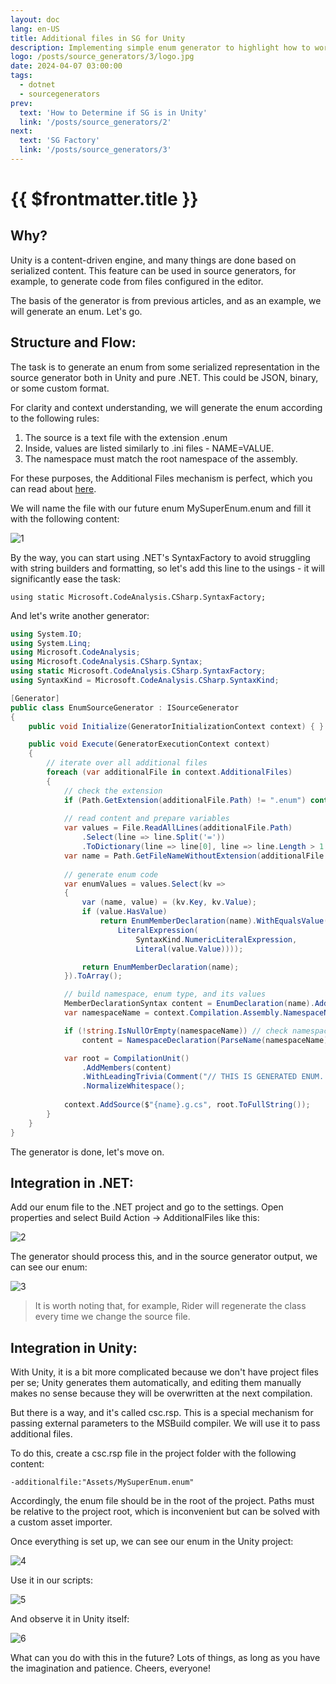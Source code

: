 ```yaml
---
layout: doc
lang: en-US
title: Additional files in SG for Unity
description: Implementing simple enum generator to highlight how to work with additional files in Unity context.
logo: /posts/source_generators/3/logo.jpg
date: 2024-04-07 03:00:00
tags:
  - dotnet
  - sourcegenerators
prev:
  text: 'How to Determine if SG is in Unity'
  link: '/posts/source_generators/2'
next:
  text: 'SG Factory'
  link: '/posts/source_generators/3'
---
```

# {{ $frontmatter.title }}

## Why?

Unity is a content-driven engine, and many things are done based on serialized content. This feature can be used in source generators, for example, to generate code from files configured in the editor.

The basis of the generator is from previous articles, and as an example, we will generate an enum. Let's go.

## Structure and Flow:

The task is to generate an enum from some serialized representation in the source generator both in Unity and pure .NET. This could be JSON, binary, or some custom format.

For clarity and context understanding, we will generate the enum according to the following rules:

1. The source is a text file with the extension .enum
2. Inside, values are listed similarly to .ini files - NAME=VALUE.
3. The namespace must match the root namespace of the assembly.

For these purposes, the Additional Files mechanism is perfect, which you can read about [here](https://github.com/dotnet/roslyn/blob/main/docs/analyzers/Using%20Additional%20Files.md).

We will name the file with our future enum MySuperEnum.enum and fill it with the following content:

![1](1.png)

By the way, you can start using .NET's SyntaxFactory to avoid struggling with string builders and formatting, so let's add this line to the usings - it will significantly ease the task:

`using static Microsoft.CodeAnalysis.CSharp.SyntaxFactory;`

And let's write another generator:

```csharp
using System.IO;
using System.Linq;
using Microsoft.CodeAnalysis;
using Microsoft.CodeAnalysis.CSharp.Syntax;
using static Microsoft.CodeAnalysis.CSharp.SyntaxFactory;
using SyntaxKind = Microsoft.CodeAnalysis.CSharp.SyntaxKind;

[Generator]
public class EnumSourceGenerator : ISourceGenerator
{
    public void Initialize(GeneratorInitializationContext context) { }

    public void Execute(GeneratorExecutionContext context)
    {
        // iterate over all additional files
        foreach (var additionalFile in context.AdditionalFiles)
        {
            // check the extension
            if (Path.GetExtension(additionalFile.Path) != ".enum") continue;
            
            // read content and prepare variables
            var values = File.ReadAllLines(additionalFile.Path)
                .Select(line => line.Split('='))
                .ToDictionary(line => line[0], line => line.Length > 1 ? int.Parse(line[1]) : (int?)null);
            var name = Path.GetFileNameWithoutExtension(additionalFile.Path);
            
            // generate enum code
            var enumValues = values.Select(kv =>
            {
                var (name, value) = (kv.Key, kv.Value);
                if (value.HasValue)
                    return EnumMemberDeclaration(name).WithEqualsValue(EqualsValueClause(
                        LiteralExpression(
                            SyntaxKind.NumericLiteralExpression,
                            Literal(value.Value))));

                return EnumMemberDeclaration(name);
            }).ToArray();

            // build namespace, enum type, and its values
            MemberDeclarationSyntax content = EnumDeclaration(name).AddMembers(enumValues);
            var namespaceName = context.Compilation.Assembly.NamespaceNames.FirstOrDefault(ns => !string.IsNullOrEmpty(ns));

            if (!string.IsNullOrEmpty(namespaceName)) // check namespace name
                content = NamespaceDeclaration(ParseName(namespaceName)).AddMembers(content);

            var root = CompilationUnit()
                .AddMembers(content)
                .WithLeadingTrivia(Comment("// THIS IS GENERATED ENUM. YAY"))
                .NormalizeWhitespace();
            
            context.AddSource($"{name}.g.cs", root.ToFullString());
        }
    }
}
```

The generator is done, let's move on.

## Integration in .NET:

Add our enum file to the .NET project and go to the settings. Open properties and select Build Action -> AdditionalFiles like this:

![2](2.png)

The generator should process this, and in the source generator output, we can see our enum:

![3](3.png)

> It is worth noting that, for example, Rider will regenerate the class every time we change the source file.

## Integration in Unity:

With Unity, it is a bit more complicated because we don't have project files per se; Unity generates them automatically, and editing them manually makes no sense because they will be overwritten at the next compilation.

But there is a way, and it's called csc.rsp. This is a special mechanism for passing external parameters to the MSBuild compiler.
We will use it to pass additional files.

To do this, create a csc.rsp file in the project folder with the following content:

`-additionalfile:"Assets/MySuperEnum.enum"`

Accordingly, the enum file should be in the root of the project.
Paths must be relative to the project root, which is inconvenient but can be solved with a custom asset importer.

Once everything is set up, we can see our enum in the Unity project:

![4](4.png)

Use it in our scripts:

![5](5.png)

And observe it in Unity itself:

![6](6.png)

What can you do with this in the future? Lots of things, as long as you have the imagination and patience.
Cheers, everyone!
